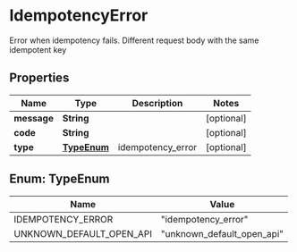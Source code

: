 

# IdempotencyError

Error when idempotency fails. Different request body with the same idempotent key

## Properties

| Name | Type | Description | Notes |
|------------ | ------------- | ------------- | -------------|
|**message** | **String** |  |  [optional] |
|**code** | **String** |  |  [optional] |
|**type** | [**TypeEnum**](#TypeEnum) | idempotency_error |  [optional] |



## Enum: TypeEnum

| Name | Value |
|---- | -----|
| IDEMPOTENCY_ERROR | &quot;idempotency_error&quot; |
| UNKNOWN_DEFAULT_OPEN_API | &quot;unknown_default_open_api&quot; |



